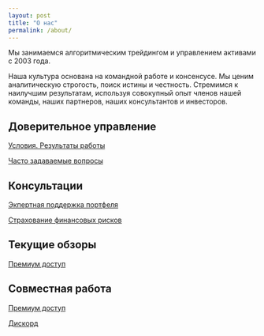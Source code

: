 ```yaml
---
layout: post
title: "О нас"
permalink: /about/
---
```


Мы занимаемся алгоритмическим трейдингом и управлением активами с 2003 года. 

Наша культура основана на командной работе и консенсусе. Мы ценим аналитическую строгость, поиск истины и честность. Стремимся к наилучшим результатам, используя совокупный опыт членов нашей команды, наших партнеров, наших консультантов и инвесторов.

## Доверительное управление
[Условия. Результаты работы](https://ragve.ru/asset/)

[Часто задаваемые вопросы](https://ragve.ru/faq/)

## Консультации
[Экпертная поддержка портфеля](https://ragve.ru)

[Страхование финансовых рисков](https://ragve.ru)

## Текущие обзоры
[Премиум доступ](https://ragve.ru)

## Совместная работа
[Премиум доступ](https://ragve.ru/premium/)

[Дискорд](https://discord.gg/V6arrKAUrh)



